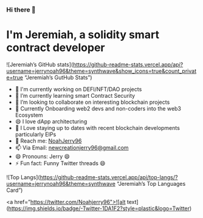 ### Hi there 👋
# I'm Jeremiah, a solidity smart contract developer

<!--
**jerrynoah96/jerrynoah96** is a ✨ _special_ ✨ repository because its `README.md` (this file) appears on your GitHub profile. -->

![Jeremiah’s GitHub stats](https://github-readme-stats.vercel.app/api?username=jerrynoah96&theme=synthwave&show_icons=true&count_private=true “Jeremiah’s GutHub Stats”)
- 🔭 I'm currently working on DEFI/NFT/DAO projects
- 🌱 I’m currently learning smart Contract Security
- 👯 I’m looking to collaborate on interesting blockchain projects
- 🌱 Currently Onboarding web2 devs and non-coders into the web3 Ecosystem
- 😄 I love dApp architecturing
- 👯 I Love staying up to dates with recent blockchain developments particularly EIPs
- 💬 Reach me: [NoahJerry96](https://twitter.com/NoahJerry96)
- 📫 Via Email: [newcreationjerry96@gmail.com](https://twitter.com/newcreationjerry96@gmail.com)
- 😄 Pronouns: Jerry 😄
- ⚡ Fun fact: Funny Twitter threads 😄

![Top Langs](https://github-readme-stats.vercel.app/api/top-langs/?username=jerrynoah96&theme=synthwave “Jeremiah’s Top Languages Card”)

<a href=”https://twitter.com/Noahjerry96">![alt text](https://img.shields.io/badge/-Twitter-1DA1F2?style=plastic&logo=Twitter) </a>

